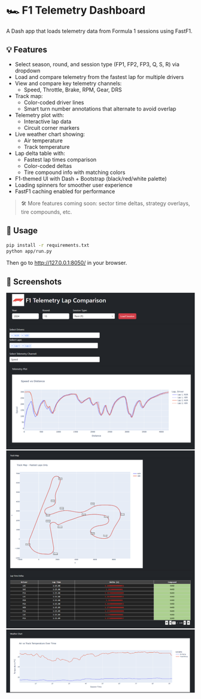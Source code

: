 # 🏎️ F1 Telemetry Dashboard

A Dash app that loads telemetry data from Formula 1 sessions using FastF1.

## 💡 Features

- Select season, round, and session type (FP1, FP2, FP3, Q, S, R) via dropdown
- Load and compare telemetry from the fastest lap for multiple drivers
- View and compare key telemetry channels:
  - Speed, Throttle, Brake, RPM, Gear, DRS
- Track map:
  - Color-coded driver lines
  - Smart turn number annotations that alternate to avoid overlap
- Telemetry plot with:
  - Interactive lap data
  - Circuit corner markers
- Live weather chart showing:
  - Air temperature
  - Track temperature
- Lap delta table with:
  - Fastest lap times comparison
  - Color-coded deltas
  - Tire compound info with matching colors
- F1-themed UI with Dash + Bootstrap (black/red/white palette)
- Loading spinners for smoother user experience
- FastF1 caching enabled for performance

> 🛠️ More features coming soon: sector time deltas, strategy overlays, tire compounds, etc.

## 🚀 Usage

```bash
pip install -r requirements.txt
python app/run.py
```

Then go to http://127.0.0.1:8050/ in your browser.

## 📸 Screenshots

![F1 Dashboard Screenshot 1](app/assets/UI.png)
![F1 Dashboard Screenshot 2](app/assets/UI_1.png)
![F1 Dashboard Screenshot 3](app/assets/UI_2.png)